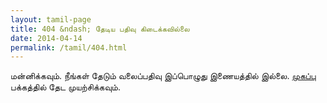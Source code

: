 ```yaml
---
layout: tamil-page
title: 404 &ndash; தேடிய பதிவு கிடைக்கவில்லை
date: 2014-04-14
permalink: /tamil/404.html
---
```


<p>மன்னிக்கவும். நீங்கள் தேடும் வலைப்பதிவு இப்பொழுது இணையத்தில் இல்லை. <a href="{{ site.tamil.url }}">முகப்பு</a> பக்கத்தில் தேட முயற்சிக்கவும்.</p>

